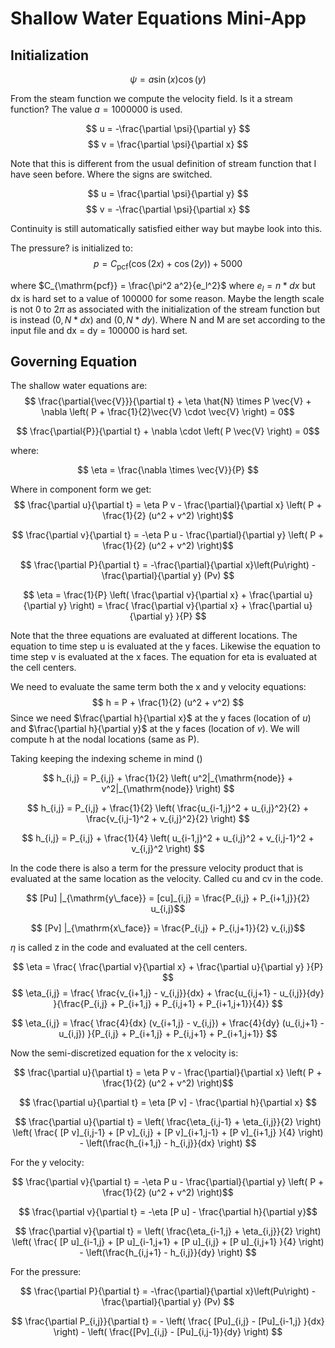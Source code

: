 # Shallow Water Equations Mini-App


## Initialization

$$ \psi = a \sin(x) \cos(y) $$

From the steam function we compute the velocity field. Is it a stream function? The value $a = 1000000$ is used.

$$ u = -\frac{\partial \psi}{\partial y} $$
$$ v = \frac{\partial \psi}{\partial x} $$

Note that this is different from the usual definition of stream function that I have seen before. Where the signs are switched.

$$ u = \frac{\partial \psi}{\partial y} $$
$$ v = -\frac{\partial \psi}{\partial x} $$

Continuity is still automatically satisfied either way but maybe look into this.

The pressure? is initialized to:
$$ p = C_{\mathrm{pcf}}( \cos(2 x) + \cos(2 y) ) + 5000 $$

where $C_{\mathrm{pcf}} = \frac{\pi^2 a^2}{e_l^2}$ where $e_l = n * dx$ but dx is hard set to a value of 100000 for some reason. Maybe the length scale is not 0 to $2\pi$ as associated with the initialization of the stream function but is instead $(0, N*dx)$ and $(0, N*dy)$. Where N and M are set according to the input file and dx = dy = 100000 is hard set.


## Governing Equation
The shallow water equations are:
$$ \frac{\partial{\vec{V}}}{\partial t} + \eta \hat{N} \times P \vec{V} + \nabla \left( P + \frac{1}{2}\vec{V} \cdot \vec{V} \right) = 0$$

$$ \frac{\partial{P}}{\partial t} + \nabla \cdot \left( P \vec{V} \right) = 0$$

where:

$$ \eta = \frac{\nabla \times \vec{V}}{P} $$

Where in component form we get:
$$ \frac{\partial u}{\partial t} = \eta P v - \frac{\partial}{\partial x} \left( P + \frac{1}{2} (u^2 + v^2) \right)$$

$$ \frac{\partial v}{\partial t} = -\eta P u - \frac{\partial}{\partial y} \left( P + \frac{1}{2} (u^2 + v^2) \right)$$

$$ \frac{\partial P}{\partial t} = -\frac{\partial}{\partial x}\left(Pu\right) - \frac{\partial}{\partial y} (Pv) $$ 

$$ \eta = \frac{1}{P} \left( \frac{\partial v}{\partial x} + \frac{\partial u}{\partial y} \right) = \frac{ \frac{\partial v}{\partial x} + \frac{\partial u}{\partial y} }{P} $$

Note that the three equations are evaluated at different locations. The equation to time step u is evaluated at the y faces. Likewise the equation to time step v is evaluated at the x faces. The equation for eta is evaluated at the cell centers.

We need to evaluate the same term both the x and y velocity equations:
$$ h = P + \frac{1}{2} (u^2 + v^2) $$
Since we need $\frac{\partial h}{\partial x}$ at the y faces (location of $u$) and $\frac{\partial h}{\partial y}$ at the y faces (location of $v$). We will compute h at the nodal locations (same as P).

Taking keeping the indexing scheme in mind ()

$$ h_{i,j} = P_{i,j} + \frac{1}{2} \left( u^2|_{\mathrm{node}} + v^2|_{\mathrm{node}} \right) $$

$$ h_{i,j} = P_{i,j} + \frac{1}{2} \left( \frac{u_{i-1,j}^2 + u_{i,j}^2}{2} + \frac{v_{i,j-1}^2 + v_{i,j}^2}{2} \right) $$

$$ h_{i,j} = P_{i,j} + \frac{1}{4} \left( u_{i-1,j}^2 + u_{i,j}^2 + v_{i,j-1}^2 + v_{i,j}^2 \right) $$

In the code there is also a term for the pressure velocity product that is evaluated at the same location as the velocity. Called cu and cv in the code.

$$ [Pu] |_{\mathrm{y\_face}}  = [cu]_{i,j} = \frac{P_{i,j} + P_{i+1,j}}{2} u_{i,j}$$

$$ [Pv] |_{\mathrm{x\_face}} = \frac{P_{i,j} + P_{i,j+1}}{2} v_{i,j}$$

$\eta$ is called z in the code and evaluated at the cell centers. 

$$ \eta = \frac{ \frac{\partial v}{\partial x} + \frac{\partial u}{\partial y} }{P} $$
$$ \eta_{i,j} = \frac{ \frac{v_{i+1,j} - v_{i,j}}{dx} + \frac{u_{i,j+1} - u_{i,j}}{dy} }{\frac{P_{i,j} + P_{i+1,j} + P_{i,j+1} + P_{i+1,j+1}}{4}} $$

$$ \eta_{i,j} = \frac{ \frac{4}{dx} (v_{i+1,j} - v_{i,j}) + \frac{4}{dy} (u_{i,j+1} - u_{i,j}) }{P_{i,j} + P_{i+1,j} + P_{i,j+1} + P_{i+1,j+1}} $$

Now the semi-discretized equation for the x velocity is:

$$ \frac{\partial u}{\partial t} = \eta P v - \frac{\partial}{\partial x} \left( P + \frac{1}{2} (u^2 + v^2) \right)$$

$$ \frac{\partial u}{\partial t} = \eta [P v] - \frac{\partial h}{\partial x} $$

$$ \frac{\partial u}{\partial t} = \left( \frac{\eta_{i,j-1} + \eta_{i,j}}{2} \right) \left( \frac{ [P v]_{i,j-1} + [P v]_{i,j} + [P v]_{i+1,j-1} + [P v]_{i+1,j} }{4} \right) - \left(\frac{h_{i+1,j} - h_{i,j}}{dx} \right)  $$

For the y velocity: 

$$ \frac{\partial v}{\partial t} = -\eta P u - \frac{\partial}{\partial y} \left( P + \frac{1}{2} (u^2 + v^2) \right)$$


$$ \frac{\partial v}{\partial t} = -\eta [P u] - \frac{\partial h}{\partial y}$$

$$ \frac{\partial v}{\partial t} = \left( \frac{\eta_{i-1,j} + \eta_{i,j}}{2} \right) \left( \frac{ [P u]_{i-1,j} + [P u]_{i-1,j+1} + [P u]_{i,j} + [P u]_{i,j+1} }{4} \right) - \left(\frac{h_{i,j+1} - h_{i,j}}{dy} \right)  $$

For the pressure:

$$ \frac{\partial P}{\partial t} = -\frac{\partial}{\partial x}\left(Pu\right) - \frac{\partial}{\partial y} (Pv) $$ 

$$ \frac{\partial P_{i,j}}{\partial t} = - \left( \frac{ [Pu]_{i,j} - [Pu]_{i-1,j} }{dx} \right) - \left(  \frac{[Pv]_{i,j} - [Pu]_{i,j-1}}{dy} \right) $$